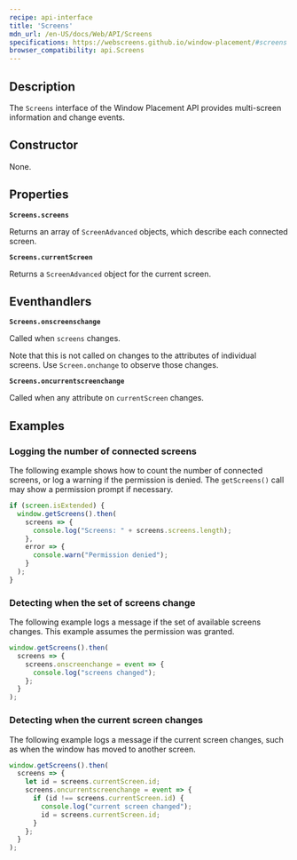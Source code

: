 ```yaml
---
recipe: api-interface
title: 'Screens'
mdn_url: /en-US/docs/Web/API/Screens
specifications: https://webscreens.github.io/window-placement/#screens
browser_compatibility: api.Screens
---
```


## Description

The `Screens` interface of the Window Placement API provides multi-screen information and change events.

## Constructor

None.

## Properties

**`Screens.screens`**

Returns an array of `ScreenAdvanced` objects, which describe each connected screen.

**`Screens.currentScreen`**

Returns a `ScreenAdvanced` object for the current screen.

## Eventhandlers

 **`Screens.onscreenschange`**

Called when `screens` changes.

Note that this is not called on changes to the attributes of individual screens. Use `Screen.onchange` to observe those changes.

**`Screens.oncurrentscreenchange`**

Called when any attribute on `currentScreen` changes.

## Examples

### Logging the number of connected screens

The following example shows how to count the number of connected screens,
or log a warning if the permission is denied. The `getScreens()` call
may show a permission prompt if necessary.

```js
if (screen.isExtended) {
  window.getScreens().then(
    screens => {
      console.log("Screens: " + screens.screens.length);
    },
    error => {
      console.warn("Permission denied");
    }
  );
}
```

### Detecting when the set of screens change

The following example logs a message if the set of available screens
changes. This example assumes the permission was granted.

```js
window.getScreens().then(
  screens => {
    screens.onscreenchange = event => {
      console.log("screens changed");
    };
  }
);
```

### Detecting when the current screen changes

The following example logs a message if the current screen changes,
such as when the window has moved to another screen.

```js
window.getScreens().then(
  screens => {
    let id = screens.currentScreen.id;
    screens.oncurrentscreenchange = event => {
      if (id !== screens.currentScreen.id) {
        console.log("current screen changed");
        id = screens.currentScreen.id;
      }
    };
  }
);
```
